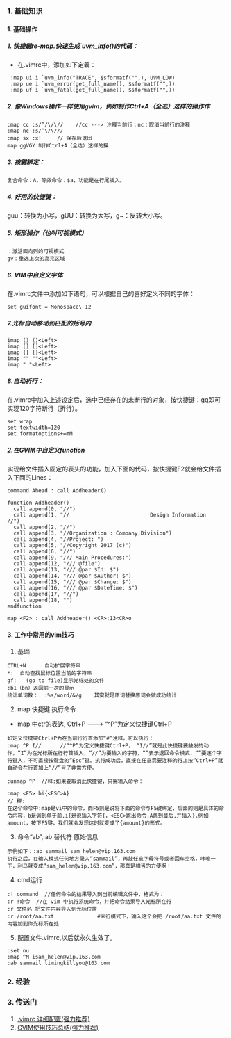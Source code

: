 ### 1. 基础知识
#### 1. 基础操作
##### 1. 快捷鍵re-map.快速生成`uvm_info()的代碼：
- 在.vimrc中，添加如下定義：
~~~
 :map ui i `uvm_info("TRACE", $sformatf("",), UVM_LOW)
 :map ue i `uvm_error(get_full_name(), $sformatf("",))
 :map uf i `uvm_fatal(get_full_name(), $sformatf("",))
~~~


##### 2. 像Windows操作一样使用gvim，例如制作Ctrl+A（全选）这样的操作作
~~~
:map cc :s/^/\/\//    //cc ---> 注释当前行；nc：取消当前行的注释
:map nc :s/^\/\///   
:map sx :x!     // 保存后退出
map ggVGY 制作Ctrl+A（全选）这样的操
~~~

##### 3. 按鍵綁定：
~~~
复合命令：A，等效命令：$a，功能是在行尾插入。
~~~

##### 4. 好用的快捷键：
guu：转换为小写，gUU：转换为大写，g~：反转大小写。


##### 5. 矩形操作（也叫可视模式）    
~~~
：激活面向列的可视模式
gv：重选上次的高亮区域
~~~
##### 6. VIM中自定义字体
在.vimrc文件中添加如下语句，可以根据自己的喜好定义不同的字体：
~~~
set guifont = Monospace\ 12
~~~
##### 7.光标自动移动到匹配的括号内 
~~~
imap () ()<Left> 
imap [] []<Left> 
imap {} {}<Left> 
imap "" ""<Left> 
imap " "<Left>
~~~

##### 8.自动折行：

在.vimrc中加入上述设定后，选中已经存在的未断行的对象，按快捷键：gq即可实现120字符断行（折行）。

~~~
set wrap
set textwidth=120
set formatoptions+=mM
~~~

##### 2.在GVIM中自定义function

实现给文件插入固定的表头的功能，加入下面的代码，按快捷键F2就会给文件插入下面的Lines：
~~~
command Ahead : call Addheader()
 
function Addheader()
  call append(0, "//")
  call append(1, "//                          Design Information                      //")
  call append(2, "//")
  call append(3, "//Organization : Company,Division")
  call append(4, "//Project: ")
  call append(5, "//Copyright 2017 (c)")
  call append(6, "//")
  call append(9, "/// Main Procedures:")
  call append(12, "/// @file")
  call append(13, "/// @par $Id: $")
  call append(14, "/// @par $Author: $")
  call append(15, "/// @par $Change: $")
  call append(16, "/// @par $DateTime: $")
  call append(17, "//")
  call append(18, "")
endfunction
 
map <F2> : call Addheader() <CR>:13<CR>o
~~~     


#### 3. 工作中常用的vim技巧
1. 基础
~~~
CTRL+N      自动扩展字符串  
*:  自动查找鼠标位置当前的字符串
gf:   (go to file)显示光标处的文件
:b1（bn）返回前一次的显示
统计单词数：  :%s/word/&/g    其实就是原词替换原词会做成功统计
~~~

2. map 快捷键 执行命令
  - map 中ctr的表达, Ctrl+P ---> “^P”为定义快捷键Ctrl+P
  ~~~
如定义快捷键Ctrl+P为在当前行行首添加“#”注释，可以执行：
:map ^P I//      //“^P”为定义快捷键Ctrl+P， “I//”就是此快捷键要触发的动作，“I”为在光标所在行行首插入，“//”为要输入的字符，“”表示退回命令模式，“”要逐个字符键入，不可直接按键盘的“Esc”键。执行成功后，直接在任意需要注释的行上按“Ctrl+P”就自动会在行首加上“//”号了非常方便。

:unmap ^P  //释:如果要取消此快捷键，只需输入命令：

:map <F5> bi{<ESC>A}
// 释:
在这个命令中:map是vi中的命令，而F5则是说将下面的命令与F5键绑定，后面的则是具体的命令内容，b是调到单子前,i{是说插入字符{，<ESC>跳出命令,A跳到最后,并插入}.例如amount，按下F5键，我们就会发现这时就变成了{amount}的形式。
~~~

3. 命令“ab”,:ab 替代符 原始信息
~~~
示例如下：:ab sammail sam_helen@vip.163.com
执行之后，在输入模式任何地方录入“sammail”，再敲任意字母符号或者回车空格，咔嚓一下，利马就变成“sam_helen@vip.163.com”，那真是相当的方便啊！
~~~

4. cmd运行
~~~
:! command  //任何命令的结果导入到当前编辑文件中，格式为：
:r !命令  //在 vim 中执行系统命令，并把命令结果导入光标所在行
:r 文件名 把文件内容导入到光标位置
:r /root/aa.txt              #末行模式下，输入这个会把 /root/aa.txt 文件的内容加到你光标所在处
~~~

5. 配置文件.vimrc,以后就永久生效了。
~~~
:set nu
:map ^M isam_helen@vip.163.com
:ab sammail limingkillyou@163.com
~~~



### 2. 经验
### 3. 传送门
1. [.vimrc 详细配置(强力推荐)](https://xueying.blog.csdn.net/article/details/99691936?spm=1001.2014.3001.5502)
2. [GVIM使用技巧总结(强力推荐)](https://xueying.blog.csdn.net/article/details/88410151?spm=1001.2014.3001.5502)
